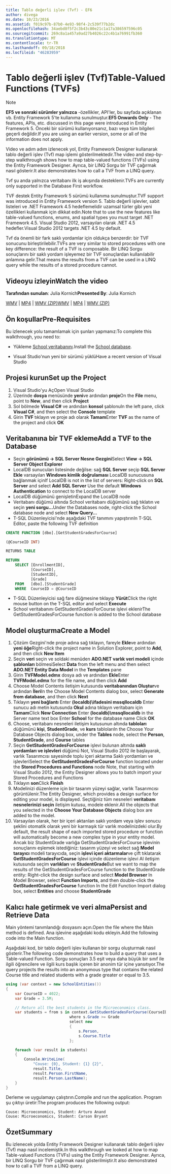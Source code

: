 ```yaml
---
title: Tablo değerli işlev (Tvf) - EF6
author: divega
ms.date: 10/23/2016
ms.assetid: f019c97b-87b0-4e93-98f4-2c539f77b2dc
ms.openlocfilehash: 34aebd8f5f2c3b43c80e21c1a17a386597596c05
ms.sourcegitcommit: 269c8a1a457a9ad27b4026c22c4b1a76991fb360
ms.translationtype: MT
ms.contentlocale: tr-TR
ms.lasthandoff: 09/18/2018
ms.locfileid: "46283959"
---
```

# <a name="table-valued-functions-tvfs"></a><span data-ttu-id="dbc81-102">Tablo değerli işlev (Tvf)</span><span class="sxs-lookup"><span data-stu-id="dbc81-102">Table-Valued Functions (TVFs)</span></span>
> [!NOTE]
> <span data-ttu-id="dbc81-103">**EF5 ve sonraki sürümler yalnızca** -özellikler, API'ler, bu sayfada açıklanan vb. Entity Framework 5'te kullanıma sunulmuştur.</span><span class="sxs-lookup"><span data-stu-id="dbc81-103">**EF5 Onwards Only** - The features, APIs, etc. discussed in this page were introduced in Entity Framework 5.</span></span> <span data-ttu-id="dbc81-104">Önceki bir sürümü kullanıyorsanız, bazı veya tüm bilgileri geçerli değildir.</span><span class="sxs-lookup"><span data-stu-id="dbc81-104">If you are using an earlier version, some or all of the information does not apply.</span></span>

<span data-ttu-id="dbc81-105">Video ve adım adım izlenecek yol, Entity Framework Designer kullanarak tablo değerli işlev (Tvf) map işlemi gösterilmektedir.</span><span class="sxs-lookup"><span data-stu-id="dbc81-105">The video and step-by-step walkthrough shows how to map table-valued functions (TVFs) using the Entity Framework Designer.</span></span> <span data-ttu-id="dbc81-106">Ayrıca, bir LINQ Sorgu bir TVF çağırmak nasıl gösterir.</span><span class="sxs-lookup"><span data-stu-id="dbc81-106">It also demonstrates how to call a TVF from a LINQ query.</span></span>

<span data-ttu-id="dbc81-107">Tvf şu anda yalnızca veritabanı ilk iş akışında desteklenir.</span><span class="sxs-lookup"><span data-stu-id="dbc81-107">TVFs are currently only supported in the Database First workflow.</span></span>

<span data-ttu-id="dbc81-108">TVF destek Entity Framework 5 sürümü kullanıma sunulmuştur.</span><span class="sxs-lookup"><span data-stu-id="dbc81-108">TVF support was introduced in Entity Framework version 5.</span></span> <span data-ttu-id="dbc81-109">Tablo değerli işlevler, sabit listeleri ve .NET Framework 4.5 hedeflemelidir uzamsal türler gibi yeni özellikleri kullanmak için dikkat edin.</span><span class="sxs-lookup"><span data-stu-id="dbc81-109">Note that to use the new features like table-valued functions, enums, and spatial types you must target .NET Framework 4.5.</span></span> <span data-ttu-id="dbc81-110">Visual Studio 2012, varsayılan olarak .NET 4.5 hedefler.</span><span class="sxs-lookup"><span data-stu-id="dbc81-110">Visual Studio 2012 targets .NET 4.5 by default.</span></span>

<span data-ttu-id="dbc81-111">Tvf da önemli bir fark saklı yordamlar için oldukça benzerdir: bir TVF sonucunu birleştirilebilir.</span><span class="sxs-lookup"><span data-stu-id="dbc81-111">TVFs are very similar to stored procedures with one key difference: the result of a TVF is composable.</span></span> <span data-ttu-id="dbc81-112">Bir LINQ Sorgu sonuçlarını bir saklı yordam işleyemez bir TVF sonuçlardan kullanılabilir anlamına gelir.</span><span class="sxs-lookup"><span data-stu-id="dbc81-112">That means the results from a TVF can be used in a LINQ query while the results of a stored procedure cannot.</span></span>

## <a name="watch-the-video"></a><span data-ttu-id="dbc81-113">Videoyu izleyin</span><span class="sxs-lookup"><span data-stu-id="dbc81-113">Watch the video</span></span>

<span data-ttu-id="dbc81-114">**Tarafından sunulan**: Julia Kornich</span><span class="sxs-lookup"><span data-stu-id="dbc81-114">**Presented By**: Julia Kornich</span></span>

<span data-ttu-id="dbc81-115">[WMV](https://download.microsoft.com/download/6/0/A/60A6E474-5EF3-4E1E-B9EA-F51D2DDB446A/HDI-ITPro-MSDN-winvideo-tvf.wmv) | [MP4](https://download.microsoft.com/download/6/0/A/60A6E474-5EF3-4E1E-B9EA-F51D2DDB446A/HDI-ITPro-MSDN-mp4video-tvf.m4v) | [WMV (ZIP)](https://download.microsoft.com/download/6/0/A/60A6E474-5EF3-4E1E-B9EA-F51D2DDB446A/HDI-ITPro-MSDN-winvideo-tvf.zip)</span><span class="sxs-lookup"><span data-stu-id="dbc81-115">[WMV](https://download.microsoft.com/download/6/0/A/60A6E474-5EF3-4E1E-B9EA-F51D2DDB446A/HDI-ITPro-MSDN-winvideo-tvf.wmv) | [MP4](https://download.microsoft.com/download/6/0/A/60A6E474-5EF3-4E1E-B9EA-F51D2DDB446A/HDI-ITPro-MSDN-mp4video-tvf.m4v) | [WMV (ZIP)](https://download.microsoft.com/download/6/0/A/60A6E474-5EF3-4E1E-B9EA-F51D2DDB446A/HDI-ITPro-MSDN-winvideo-tvf.zip)</span></span>

## <a name="pre-requisites"></a><span data-ttu-id="dbc81-116">Ön koşullar</span><span class="sxs-lookup"><span data-stu-id="dbc81-116">Pre-Requisites</span></span>

<span data-ttu-id="dbc81-117">Bu izlenecek yolu tamamlamak için şunları yapmanız:</span><span class="sxs-lookup"><span data-stu-id="dbc81-117">To complete this walkthrough, you need to:</span></span>

- <span data-ttu-id="dbc81-118">Yükleme [School veritabanını](~/ef6/resources/school-database.md).</span><span class="sxs-lookup"><span data-stu-id="dbc81-118">Install the [School database](~/ef6/resources/school-database.md).</span></span>

- <span data-ttu-id="dbc81-119">Visual Studio'nun yeni bir sürümü yüklü</span><span class="sxs-lookup"><span data-stu-id="dbc81-119">Have a recent version of Visual Studio</span></span>

## <a name="set-up-the-project"></a><span data-ttu-id="dbc81-120">Projesi kurun</span><span class="sxs-lookup"><span data-stu-id="dbc81-120">Set up the Project</span></span>

1.  <span data-ttu-id="dbc81-121">Visual Studio'yu Aç</span><span class="sxs-lookup"><span data-stu-id="dbc81-121">Open Visual Studio</span></span>
2.  <span data-ttu-id="dbc81-122">Üzerinde **dosya** menüsünde **yeni**ve ardından **proje**</span><span class="sxs-lookup"><span data-stu-id="dbc81-122">On the **File** menu, point to **New**, and then click **Project**</span></span>
3.  <span data-ttu-id="dbc81-123">Sol bölmede **Visual C\#** ve ardından **konsol** şablonu</span><span class="sxs-lookup"><span data-stu-id="dbc81-123">In the left pane, click **Visual C\#**, and then select the **Console** template</span></span>
4.  <span data-ttu-id="dbc81-124">Girin **TVF** tıklayın ve proje adı olarak **Tamam**</span><span class="sxs-lookup"><span data-stu-id="dbc81-124">Enter **TVF** as the name of the project and click **OK**</span></span>

## <a name="add-a-tvf-to-the-database"></a><span data-ttu-id="dbc81-125">Veritabanına bir TVF ekleme</span><span class="sxs-lookup"><span data-stu-id="dbc81-125">Add a TVF to the Database</span></span>

-   <span data-ttu-id="dbc81-126">Seçin **görünümü -&gt; SQL Server Nesne Gezgini**</span><span class="sxs-lookup"><span data-stu-id="dbc81-126">Select **View -&gt; SQL Server Object Explorer**</span></span>
-   <span data-ttu-id="dbc81-127">LocalDB sunucuları listesinde değilse: sağ **SQL Server** seçip **SQL Server Ekle** varsayılan **Windows kimlik doğrulaması** LocalDB sunucusuna bağlanmak için</span><span class="sxs-lookup"><span data-stu-id="dbc81-127">If LocalDB is not in the list of servers: Right-click on **SQL Server** and select **Add SQL Server** Use the default **Windows Authentication** to connect to the LocalDB server</span></span>
-   <span data-ttu-id="dbc81-128">LocalDB düğümünü genişletin</span><span class="sxs-lookup"><span data-stu-id="dbc81-128">Expand the LocalDB node</span></span>
-   <span data-ttu-id="dbc81-129">Veritabanı düğümü altında School veritabanı düğümünü sağ tıklatın ve seçin **yeni sorgu...**</span><span class="sxs-lookup"><span data-stu-id="dbc81-129">Under the Databases node, right-click the School database node and select **New Query…**</span></span>
-   <span data-ttu-id="dbc81-130">T-SQL Düzenleyicisi'nde aşağıdaki TVF tanımını yapıştırın</span><span class="sxs-lookup"><span data-stu-id="dbc81-130">In T-SQL Editor, paste the following TVF definition</span></span>

``` SQL
CREATE FUNCTION [dbo].[GetStudentGradesForCourse]

(@CourseID INT)

RETURNS TABLE

RETURN
    SELECT [EnrollmentID],
           [CourseID],
           [StudentID],
           [Grade]
    FROM   [dbo].[StudentGrade]
    WHERE  CourseID = @CourseID
```

-   <span data-ttu-id="dbc81-131">T-SQL Düzenleyicisi sağ fare düğmesine tıklayıp **Yürüt**</span><span class="sxs-lookup"><span data-stu-id="dbc81-131">Click the right mouse button on the T-SQL editor and select **Execute**</span></span>
-   <span data-ttu-id="dbc81-132">School veritabanını GetStudentGradesForCourse işlevi eklenir</span><span class="sxs-lookup"><span data-stu-id="dbc81-132">The GetStudentGradesForCourse function is added to the School database</span></span>

 

## <a name="create-a-model"></a><span data-ttu-id="dbc81-133">Model oluşturma</span><span class="sxs-lookup"><span data-stu-id="dbc81-133">Create a Model</span></span>

1.  <span data-ttu-id="dbc81-134">Çözüm Gezgini'nde proje adına sağ tıklayın, fareyle **Ekle**ve ardından **yeni öğe**</span><span class="sxs-lookup"><span data-stu-id="dbc81-134">Right-click the project name in Solution Explorer, point to **Add**, and then click **New Item**</span></span>
2.  <span data-ttu-id="dbc81-135">Seçin **veri** seçin ve soldaki menüden **ADO.NET varlık veri modeli** içinde **şablonları** bölmesi</span><span class="sxs-lookup"><span data-stu-id="dbc81-135">Select **Data** from the left menu and then select **ADO.NET Entity Data Model** in the **Templates** pane</span></span>
3.  <span data-ttu-id="dbc81-136">Girin **TVFModel.edmx** dosya adı ve ardından **Ekle**</span><span class="sxs-lookup"><span data-stu-id="dbc81-136">Enter **TVFModel.edmx** for the file name, and then click **Add**</span></span>
4.  <span data-ttu-id="dbc81-137">Choose Model Contents iletişim kutusunda **veritabanından Oluştur**ve ardından **İleri**</span><span class="sxs-lookup"><span data-stu-id="dbc81-137">In the Choose Model Contents dialog box, select **Generate from database**, and then click **Next**</span></span>
5.  <span data-ttu-id="dbc81-138">Tıklayın **yeni bağlantı** Enter **(localdb)\\ifadesini mssqllocaldb** Enter sunucu adı metin kutusunda **Okul** adına tıklayın veritabanı için **Tamam**</span><span class="sxs-lookup"><span data-stu-id="dbc81-138">Click **New Connection** Enter **(localdb)\\mssqllocaldb** in the Server name text box Enter **School** for the database name Click **OK**</span></span>
6.  <span data-ttu-id="dbc81-139">Choose, veritabanı nesneleri iletişim kutusunun altında **tabloları** düğümünü **kişi**, **StudentGrade**, ve **kurs** tabloları</span><span class="sxs-lookup"><span data-stu-id="dbc81-139">In the Choose Your Database Objects dialog box, under the **Tables** node, select the **Person**, **StudentGrade**, and **Course** tables</span></span>
7.  <span data-ttu-id="dbc81-140">Seçin **GetStudentGradesForCourse** işlevi bulunan altında **saklı yordamları ve işlevleri** düğümü Not, Visual Studio 2012 ile başlayarak, varlık Tasarımcısı sayesinde toplu içeri aktarma Saklı yordamları ve işlevleri</span><span class="sxs-lookup"><span data-stu-id="dbc81-140">Select the **GetStudentGradesForCourse** function located under the **Stored Procedures and Functions** node Note, that starting with Visual Studio 2012, the Entity Designer allows you to batch import your Stored Procedures and Functions</span></span>
8.  <span data-ttu-id="dbc81-141">Tıklayın **son**</span><span class="sxs-lookup"><span data-stu-id="dbc81-141">Click **Finish**</span></span>
9.  <span data-ttu-id="dbc81-142">Modelinizi düzenleme için bir tasarım yüzeyi sağlar, varlık Tasarımcısı görüntülenir.</span><span class="sxs-lookup"><span data-stu-id="dbc81-142">The Entity Designer, which provides a design surface for editing your model, is displayed.</span></span> <span data-ttu-id="dbc81-143">Seçtiğiniz tüm nesneleri **veritabanı nesnelerinizi seçin** iletişim kutusu, modele eklenir.</span><span class="sxs-lookup"><span data-stu-id="dbc81-143">All the objects that you selected in the **Choose Your Database Objects** dialog box are added to the model.</span></span>
10. <span data-ttu-id="dbc81-144">Varsayılan olarak, her bir içeri aktarılan saklı yordam veya işlev sonucu şeklini otomatik olarak yeni bir karmaşık tür varlık modelinizdeki olur.</span><span class="sxs-lookup"><span data-stu-id="dbc81-144">By default, the result shape of each imported stored procedure or function will automatically become a new complex type in your entity model.</span></span> <span data-ttu-id="dbc81-145">Ancak biz StudentGrade varlığa GetStudentGradesForCourse işlevinin sonuçlarını eşlemek istediğiniz: tasarım yüzeyi ve select sağ **Model tarayıcı** modeli tarayıcıda, seçin **işlevi içeri aktarmalar**ve çift tıklatarak **GetStudentGradesForCourse** işlevi içinde düzenleme işlevi Al iletişim kutusunda seçim **varlıkları** ve **StudentGrade**</span><span class="sxs-lookup"><span data-stu-id="dbc81-145">But we want to map the results of the GetStudentGradesForCourse function to the StudentGrade entity: Right-click the design surface and select **Model Browser** In Model Browser, select **Function Imports**, and then double-click the **GetStudentGradesForCourse** function In the Edit Function Import dialog box, select **Entities** and choose **StudentGrade**</span></span>

## <a name="persist-and-retrieve-data"></a><span data-ttu-id="dbc81-146">Kalıcı hale getirmek ve veri alma</span><span class="sxs-lookup"><span data-stu-id="dbc81-146">Persist and Retrieve Data</span></span>

<span data-ttu-id="dbc81-147">Main yöntemi tanımlandığı dosyasını açın.</span><span class="sxs-lookup"><span data-stu-id="dbc81-147">Open the file where the Main method is defined.</span></span> <span data-ttu-id="dbc81-148">Ana işlevine aşağıdaki kodu ekleyin.</span><span class="sxs-lookup"><span data-stu-id="dbc81-148">Add the following code into the Main function.</span></span>

<span data-ttu-id="dbc81-149">Aşağıdaki kod, bir tablo değerli işlev kullanan bir sorgu oluşturmak nasıl gösterir.</span><span class="sxs-lookup"><span data-stu-id="dbc81-149">The following code demonstrates how to build a query that uses a Table-valued Function.</span></span> <span data-ttu-id="dbc81-150">Sorgu sonuçları 3.5 eşit veya daha büyük bir sınıf ile ilgili öğrencilere ve ilgili kurs başlık içeren bir anonim tür içine yansıtıyor.</span><span class="sxs-lookup"><span data-stu-id="dbc81-150">The query projects the results into an anonymous type that contains the related Course title and related students with a grade greater or equal to 3.5.</span></span>

``` csharp
using (var context = new SchoolEntities())
{
    var CourseID = 4022;
    var Grade = 3.5M;

    // Return all the best students in the Microeconomics class.
    var students = from s in context.GetStudentGradesForCourse(CourseID)
                            where s.Grade >= Grade
                            select new
                            {
                                s.Person,
                                s.Course.Title
                            };

    foreach (var result in students)
    {
        Console.WriteLine(
            "Couse: {0}, Student: {1} {2}",
            result.Title,  
            result.Person.FirstName,  
            result.Person.LastName);
    }
}
```

<span data-ttu-id="dbc81-151">Derleme ve uygulamayı çalıştırın.</span><span class="sxs-lookup"><span data-stu-id="dbc81-151">Compile and run the application.</span></span> <span data-ttu-id="dbc81-152">Program şu çıktıyı üretir:</span><span class="sxs-lookup"><span data-stu-id="dbc81-152">The program produces the following output:</span></span>

```
Couse: Microeconomics, Student: Arturo Anand
Couse: Microeconomics, Student: Carson Bryant
```

## <a name="summary"></a><span data-ttu-id="dbc81-153">Özet</span><span class="sxs-lookup"><span data-stu-id="dbc81-153">Summary</span></span>

<span data-ttu-id="dbc81-154">Bu izlenecek yolda Entity Framework Designer kullanarak tablo değerli işlev (Tvf) map nasıl incelemiştik.</span><span class="sxs-lookup"><span data-stu-id="dbc81-154">In this walkthrough we looked at how to map Table-valued Functions (TVFs) using the Entity Framework Designer.</span></span> <span data-ttu-id="dbc81-155">Ayrıca, bir LINQ Sorgu bir TVF çağırmak nasıl gösterilmiştir.</span><span class="sxs-lookup"><span data-stu-id="dbc81-155">It also demonstrated how to call a TVF from a LINQ query.</span></span>
